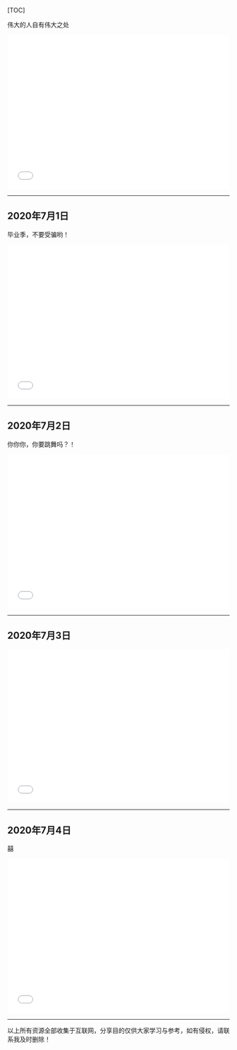 

[TOC]

伟大的人自有伟大之处

<iframe src="//player.bilibili.com/player.html?aid=583697509&bvid=BV14z4y1X7kn&cid=207386743&page=1" scrolling="no" border="0" frameborder="no" framespacing="0" allowfullscreen="true" height="350px"  width="100%" > </iframe>

***

## 2020年7月1日

毕业季，不要受骗哟！

<iframe src="//player.bilibili.com/player.html?aid=668724071&bvid=BV1ga4y1e7Z1&cid=208385609&page=1" scrolling="no" border="0" frameborder="no" framespacing="0" allowfullscreen="true" height="350px"  width="100%"  > </iframe>

***

## 2020年7月2日

你你你，你要跳舞吗？！

<iframe src="//player.bilibili.com/player.html?aid=456249390&bvid=BV1v5411Y7kA&cid=207226865&page=1" scrolling="no" border="0" frameborder="no" framespacing="0" allowfullscreen="true" height="350px"  width="100%"  > </iframe>

***

## 2020年7月3日

<iframe src="//player.bilibili.com/player.html?aid=667942864&bvid=BV1ba4y147GA&cid=185179579&page=1" scrolling="no" border="0" frameborder="no" framespacing="0" allowfullscreen="true" height="350px"  width="100%" > </iframe>

***

## 2020年7月4日

囍

<iframe src="//player.bilibili.com/player.html?aid=583713581&bvid=BV1pz4y1X7pC&cid=206195759&page=1" scrolling="no" border="0" frameborder="no" framespacing="0" allowfullscreen="true" height="350px"  width="100%" > </iframe>

***



以上所有资源全部收集于互联网，分享目的仅供大家学习与参考，如有侵权，请联系我及时删除！

